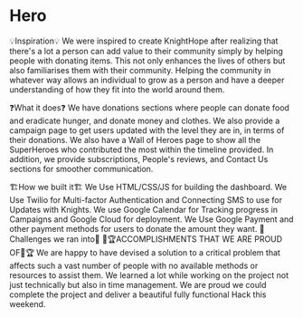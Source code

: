 # Hero
💡Inspiration💡
We were inspired to create KnightHope after realizing that there's a lot a person can add value to their community simply by helping people with donating items. This not only enhances the lives of others but also familiarises them with their community. Helping the community in whatever way allows an individual to grow as a person and have a deeper understanding of how they fit into the world around them.

❓What it does❓
We have donations sections where people can donate food and eradicate hunger, and donate money and clothes. We also provide a campaign page to get users updated with the level they are in, in terms of their donations. We also have a Wall of Heroes page to show all the SuperHeroes who contributed the most within the timeline provided. In addition, we provide subscriptions, People's reviews, and Contact Us sections for smoother communication.

🏗️How we built it🏗️
We Use HTML/CSS/JS for building the dashboard.
We Use Twilio for Multi-factor Authentication and Connecting SMS to use for Updates with Knights.
We use Google Calendar for Tracking progress in Campaigns and Google Cloud for deployment.
We Use Google Payment and other payment methods for users to donate the amount they want.
🚧Challenges we ran into🚧
🏅🏆ACCOMPLISHMENTS THAT WE ARE PROUD OF🏅🏆
We are happy to have devised a solution to a critical problem that affects such a vast number of people with no available methods or resources to assist them. We learned a lot while working on the project not just technically but also in time management. We are proud we could complete the project and deliver a beautiful fully functional Hack this weekend.
